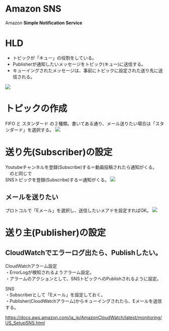 # Amazon SNS
Amazon **Simple Notification Service**

# HLD
- トピックが「キュー」の役割をしている。
- Publisherが通知したいメッセージをトピック(キュー)に送信する。
- キューイングされたメッセージは、事前にトピックに設定された送り先に送信される。

![](https://storage.googleapis.com/zenn-user-upload/585671185f72-20230615.png)

# トピックの作成
FIFO と スタンダード の２種類。書いてある通り、メール送りたい場合は「スタンダード」を選択する。
![](https://storage.googleapis.com/zenn-user-upload/ef120a943738-20230615.png)

# 送り先(Subscriber)の設定
Youtubeチャンネルを登録(Subscribe)する＝動画投稿されたら通知がくる。<br>
　のと同じで<br>
SNSトピックを登録(Subscribe)する＝通知がくる。
![](https://storage.googleapis.com/zenn-user-upload/0dc603f3e416-20230615.png)

## メールを送りたい
プロトコルで「Eメール」を選択し、送信したいメアドを設定すればOK。
![](https://storage.googleapis.com/zenn-user-upload/72a291749f13-20230615.png)

# 送り主(Publisher)の設定

## CloudWatchでエラーログ出たら、Publishしたい。

CloudWatchアラーム設定<br>
・ErrorLogが検知されるようアラーム設定。<br>
・アラームのアクションとして、SNSトピックへのPublishされるように設定。

SNS<br>
・Subscriberとして「Eメール」を設定しておく。<br>
・Publisher(CloudWatchアラーム)からキューイングされたら、Eメールを送信する。

https://docs.aws.amazon.com/ja_jp/AmazonCloudWatch/latest/monitoring/US_SetupSNS.html



